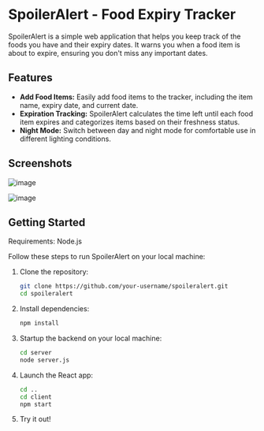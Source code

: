 # SpoilerAlert - Food Expiry Tracker

SpoilerAlert is a simple web application that helps you keep track of the foods you have and their expiry dates. It warns you when a food item is about to expire, ensuring you don't miss any important dates.

## Features

- **Add Food Items:** Easily add food items to the tracker, including the item name, expiry date, and current date.
- **Expiration Tracking:** SpoilerAlert calculates the time left until each food item expires and categorizes items based on their freshness status.
- **Night Mode:** Switch between day and night mode for comfortable use in different lighting conditions.

## Screenshots

![image](https://github.com/Austinwu-rgb/SpoilerAlert/assets/63604550/0cf52e3b-35c7-4440-abfc-40f4425ae6f0)

![image](https://github.com/Austinwu-rgb/SpoilerAlert/assets/63604550/562163de-06f2-4355-9ad4-dadd96004959)

## Getting Started

Requirements: Node.js

Follow these steps to run SpoilerAlert on your local machine:

1. Clone the repository:
   ```bash
   git clone https://github.com/your-username/spoileralert.git
   cd spoileralert

2. Install dependencies:
   ```bash
   npm install

3. Startup the backend on your local machine:
   ```bash
   cd server
   node server.js
   
4.  Launch the React app:
    ```bash
    cd ..
    cd client
    npm start
    
5.  Try it out!
